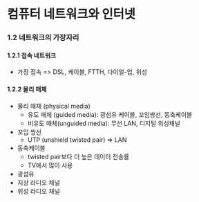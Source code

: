 # 컴퓨터 네트워크와 인터넷

### 1.2 네트워크의 가장자리

#### 1.2.1 접속 네트워크

- 가정 접속 => DSL, 케이블, FTTH, 다이얼-업, 위성



#### 1.2.2 물리 매체

- 물리 매체 (physical media) 
  - 유도 매체 (guided media): 광섬유 케이블, 꼬임쌍선, 동축케이블
  - 비유도 매체(unguided media): 무선 LAN, 디지털 위성채널
- 꼬임 쌍선
  - UTP (unshield twisted pair) => LAN
- 동축케이블
  - twisted pair보다 더 높은 데이터 전송률
  - TV에서 많이 사용
- 광섬유
- 지상 라디오 채널
- 위성 라디오 채널





